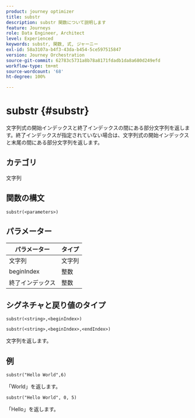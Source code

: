```yaml
---
product: journey optimizer
title: substr
description: substr 関数について説明します
feature: Journeys
role: Data Engineer, Architect
level: Experienced
keywords: substr, 関数, 式, ジャーニー
exl-id: 58a3107a-b4f3-43da-b454-5ce597515847
version: Journey Orchestration
source-git-commit: 62783c5731a8b78a8171fdadb1da8a680d249efd
workflow-type: tm+mt
source-wordcount: '68'
ht-degree: 100%

---
```


# substr {#substr}

文字列式の開始インデックスと終了インデックスの間にある部分文字列を返します。終了インデックスが指定されていない場合は、文字列式の開始インデックスと末尾の間にある部分文字列を返します。

## カテゴリ

文字列

## 関数の構文

`substr(<parameters>)`

## パラメーター

| パラメーター | タイプ |
|-------------|----------|
| 文字列 | 文字列 |
| beginIndex | 整数 |
| 終了インデックス | 整数 |

## シグネチャと戻り値のタイプ

`substr(<string>,<beginIndex>)`

`substr(<string>,<beginIndex>,<endIndex>)`

文字列を返します。

## 例

`substr("Hello World",6)`

「World」を返します。

`substr("Hello World", 0, 5)`

「Hello」を返します。

